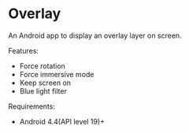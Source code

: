 # Overlay
An Android app to display an overlay layer on screen.

Features:
- Force rotation
- Force immersive mode
- Keep screen on
- Blue light filter

Requirements:
- Android 4.4(API level 19)+
